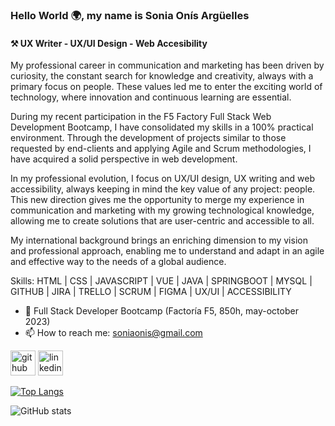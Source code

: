 ### Hello World 🌍, my name is Sonia Onís Argüelles
#### ⚒️ UX Writer - UX/UI Design - Web Accesibility 

My professional career in communication and marketing has been driven by curiosity, the constant search for knowledge and creativity, always with a primary focus on people. These values led me to enter the exciting world of technology, where innovation and continuous learning are essential.

During my recent participation in the F5 Factory Full Stack Web Development Bootcamp, I have consolidated my skills in a 100% practical environment. Through the development of projects similar to those requested by end-clients and applying Agile and Scrum methodologies, I have acquired a solid perspective in web development.

In my professional evolution, I focus on UX/UI design, UX writing and web accessibility, always keeping in mind the key value of any project: people. This new direction gives me the opportunity to merge my experience in communication and marketing with my growing technological knowledge, allowing me to create solutions that are user-centric and accessible to all.

My international background brings an enriching dimension to my vision and professional approach, enabling me to understand and adapt in an agile and effective way to the needs of a global audience.

Skills: HTML | CSS | JAVASCRIPT | VUE | JAVA | SPRINGBOOT | MYSQL | GITHUB | JIRA | TRELLO | SCRUM | FIGMA | UX/UI | ACCESSIBILITY

- 🌱 Full Stack Developer Bootcamp (Factoría F5, 850h, may-october 2023)   
- 📫 How to reach me: soniaonis@gmail.com 


[<img src='https://cdn.jsdelivr.net/npm/simple-icons@3.0.1/icons/github.svg' alt='github' height='40'>](https://github.com/soniaonis)  [<img src='https://cdn.jsdelivr.net/npm/simple-icons@3.0.1/icons/linkedin.svg' alt='linkedin' height='40'>](https://www.linkedin.com/in/soniaonisarguelles/)  

[![Top Langs](https://github-readme-stats.vercel.app/api/top-langs/?username=soniaonis)](https://github.com/anuraghazra/github-readme-stats)

![GitHub stats](https://github-readme-stats.vercel.app/api?username=soniaonis&show_icons=true)  

